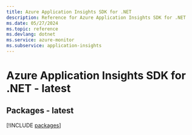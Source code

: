 ```yaml
---
title: Azure Application Insights SDK for .NET
description: Reference for Azure Application Insights SDK for .NET
ms.date: 05/27/2024
ms.topic: reference
ms.devlang: dotnet
ms.service: azure-monitor
ms.subservice: application-insights
---
```

# Azure Application Insights SDK for .NET - latest
## Packages - latest
[!INCLUDE [packages](application-insights-index.md)]